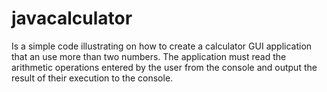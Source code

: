 # javacalculator
Is a simple code illustrating on how to create a calculator GUI application that an use more than two numbers.
The application must read the arithmetic operations entered by the user from the console and output the result of their execution to the console.
